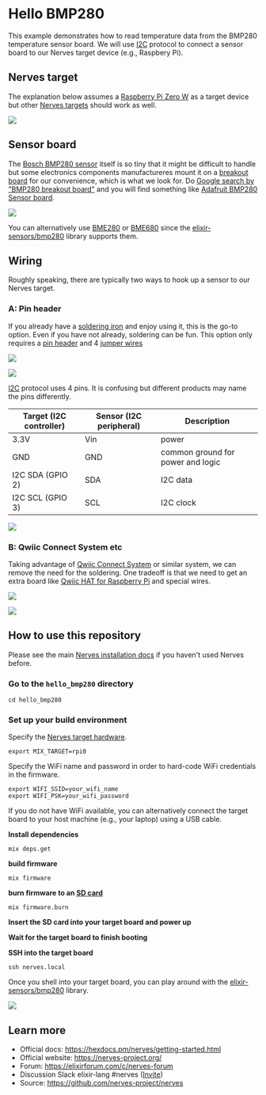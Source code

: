 # Hello BMP280

This example demonstrates how to read temperature data from the BMP280 temperature sensor board.
We will use [I2C](https://en.wikipedia.org/wiki/I%C2%B2C) protocol to connect a sensor board to our Nerves target device (e.g., Raspbery Pi).

## Nerves target

The explanation below assumes a [Raspberry Pi Zero W](https://www.raspberrypi.org/products/raspberry-pi-zero-w/) as a target device but other [Nerves targets](https://hexdocs.pm/nerves/targets.html) should work as well.

[![](https://www.raspberrypi.org/homepage-9df4b/static/7ee0b4ceafeccddd8aef917cc818990d/ae23f/9371b539-77d4-47f1-b89b-aa65b23c9833_RPI%2BZERO%2BW%2BANGLE%2B2%2BREFRESH_.jpg)](https://www.raspberrypi.org/products/raspberry-pi-zero-w/)

## Sensor board

The [Bosch BMP280 sensor](https://www.bosch-sensortec.com/products/environmental-sensors/pressure-sensors/) itself is so tiny that it might be difficult to handle but some electronics components manufactureres mount it on a [breakout board](https://en.wikipedia.org/wiki/Printed_circuit_board) for our convenience, which is what we look for. Do [Google search by "BMP280 breakout board"](https://www.google.com/search?q=bmp280+breakout+board) and you will find something like [Adafruit BMP280 Sensor board](https://www.adafruit.com/product/2651).

[![](https://cdn-shop.adafruit.com/970x728/2651-07.jpg)](https://www.adafruit.com/product/2651)


You can alternatively use [BME280](https://www.bosch-sensortec.com/products/environmental-sensors/humidity-sensors-bme280/) or [BME680](https://www.bosch-sensortec.com/products/environmental-sensors/gas-sensors-bme680/) since the [elixir-sensors/bmp280](https://github.com/elixir-sensors/bmp280) library supports them.

## Wiring

Roughly speaking, there are typically two ways to hook up a sensor to our Nerves target.

### A: Pin header

If you already have a [soldering iron](https://en.wikipedia.org/wiki/Soldering_iron) and enjoy using it, this is the go-to option. Even if you have not already, soldering can be fun. This option only requires a [pin header](https://en.wikipedia.org/wiki/Pin_header) and 4 [jumper wires](https://en.wikipedia.org/wiki/Jump_wire)

[![](https://cdn-learn.adafruit.com/assets/assets/000/026/855/large1024/sensors_2651_kit_ORIG.jpg?1438369482)](https://learn.adafruit.com/adafruit-bmp280-barometric-pressure-plus-temperature-sensor-breakout/assembly)

[![](https://cdn-shop.adafruit.com/970x728/1950-02.jpg)](https://www.adafruit.com/product/1950)

[I2C](https://en.wikipedia.org/wiki/I%C2%B2C) protocol uses 4 pins. It is confusing but different products may name the  pins differently.

| Target (I2C controller) | Sensor (I2C peripheral) | Description                       |
| ----------------------- | ----------------------- | --------------------------------- |
| 3.3V                    | Vin                     | power                             |
| GND                     | GND                     | common ground for power and logic |
| I2C SDA (GPIO 2)        | SDA                     | I2C data                          |
| I2C SCL (GPIO 3)        | SCL                     | I2C clock                         |

[![](https://camo.githubusercontent.com/0b6abcc834c63e6843846a3d04ea29618d91b160509745783aeea257d9f2b036/68747470733a2f2f70696e6f75742e78797a2f7265736f75726365732f7261737062657272792d70692d70696e6f75742e706e67)](https://pinout.xyz/pinout/)

### B: Qwiic Connect System etc

Taking advantage of [Qwiic Connect System](https://www.sparkfun.com/qwiic) or similar system, we can remove the need for the soldering. One tradeoff is that we need to get an extra board like [Qwiic HAT for Raspberry Pi](https://www.adafruit.com/product/4688) and special wires.

[![](https://cdn-shop.adafruit.com/970x728/4688-00.jpg)](https://www.adafruit.com/product/4688)

[![](https://cdn-shop.adafruit.com/970x728/4399-00.jpg)](https://www.adafruit.com/product/4399)

## How to use this repository

Please see the main [Nerves installation
docs](https://hexdocs.pm/nerves/installation.html) if you haven't used Nerves
before.

### Go to the `hello_bmp280` directory

```shell
cd hello_bmp280
```

### Set up your build environment

Specify the [Nerves target hardware](https://hexdocs.pm/nerves/targets.html).

```shell
export MIX_TARGET=rpi0
```

Specify the WiFi name and password in order to hard-code WiFi credentials in the firmware.

```shell
export WIFI_SSID=your_wifi_name
export WIFI_PSK=your_wifi_password
```

If you do not have WiFi available, you can alternatively connect the target board to your host machine (e.g., your laptop) using a USB cable.

**Install dependencies**

```shell
mix deps.get
```

**build firmware**

```shell
mix firmware
```

**burn firmware to an [SD card](https://en.wikipedia.org/wiki/SD_card)**

```shell
mix firmware.burn
```

**Insert the SD card into your target board and power up**

**Wait for the target board to finish booting**

**SSH into the target board**

```shell
ssh nerves.local
```

Once you shell into your target board, you can play around with the [elixir-sensors/bmp280](https://github.com/elixir-sensors/bmp280) library.

![](https://user-images.githubusercontent.com/7563926/117234457-0bb4f980-adf3-11eb-8b2d-f3fa7afc71d2.png)

## Learn more

- Official docs: https://hexdocs.pm/nerves/getting-started.html
- Official website: https://nerves-project.org/
- Forum: https://elixirforum.com/c/nerves-forum
- Discussion Slack elixir-lang #nerves ([Invite](https://elixir-slackin.herokuapp.com/))
- Source: https://github.com/nerves-project/nerves
